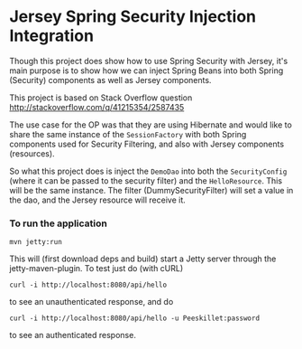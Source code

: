 Jersey Spring Security Injection Integration
============================================

Though this project does show how to use Spring Security with Jersey, it's main purpose is
to show how we can inject Spring Beans into both Spring (Security) components as well as
Jersey components.

This project is based on Stack Overflow question http://stackoverflow.com/q/41215354/2587435

The use case for the OP was that they are using Hibernate and would like to share the same instance
of the `SessionFactory` with both Spring components used for Security Filtering, and also
with Jersey components (resources).

So what this project does is inject the `DemoDao` into both the `SecurityConfig` (where it can be
passed to the security filter) and the `HelloResource`. This will be the same instance. The filter
(DummySecurityFilter) will set a value in the dao, and the Jersey resource will receive it.

### To run the application

    mvn jetty:run

This will (first download deps and build) start a Jetty server through the jetty-maven-plugin.
To test just do (with cURL)

    curl -i http://localhost:8080/api/hello

to see an unauthenticated response, and do

    curl -i http://localhost:8080/api/hello -u Peeskillet:password

to see an authenticated response.
